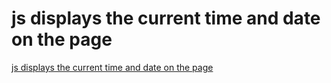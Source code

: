 # js displays the current time and date on the page
[js displays the current time and date on the page](https://aiwithcloud.com/2022/09/19/js_displays_the_current_time_and_date_on_the_page/)